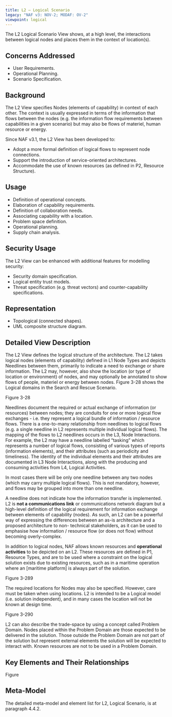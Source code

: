 ```yaml
---
title: L2 – Logical Scenario
legacy: "NAF v3: NOV-2; MODAF: OV-2"
viewpoint: logical
---
```


The L2 Logical Scenario View shows, at a high level, the interactions between logical
nodes and places them in the context of location(s).


## Concerns Addressed

* User Requirements.
* Operational Planning.
* Scenario Specification.

## Background

The L2 View specifies Nodes (elements of capability) in context of each other. The
context is usually expressed in terms of the information that flows between the nodes
(e.g. the information flow requirements between capabilities in a given scenario) but
may also be flows of materiel, human resource or energy.

Since NAF v3.1, the L2 View has been developed to:

* Adopt a more formal definition of logical flows to represent node connections.
* Support the introduction of service-oriented architectures.
* Accommodate the use of known resources (as defined in P2, Resource
  Structure).

## Usage

* Definition of operational concepts.
* Elaboration of capability requirements.
* Definition of collaboration needs.
* Associating capability with a location.
* Problem space definition.
* Operational planning.
* Supply chain analysis.


## Security Usage

The L2 View can be enhanced with additional features for modelling security:

* Security domain specification.
* Logical entity trust models.
* Threat specification (e.g. threat vectors) and counter-capability specifications.

## Representation

* Topological (connected shapes).
* UML composite structure diagram.

## Detailed View Description

The L2 View defines the logical structure of the architecture. The L2 takes logical
nodes (elements of capability) defined in L1 Node Types and depicts Needlines
between them, primarily to indicate a need to exchange or share information. The L2
may, however, also show the location (or type of location or environment) of nodes,
and may optionally be annotated to show flows of people, materiel or energy
between nodes. Figure 3-28 shows the Logical domains in the Search and Rescue
Scenario.

Figure 3-28

Needlines document the required or actual exchange of information (or resources)
between nodes; they are conduits for one or more logical flow exchanges - i.e. they
represent a logical bundle of information / resource flows. There is a one-to-many
relationship from needlines to logical flows (e.g. a single needline in L2 represents
multiple individual logical flows). The mapping of the flows to L2 needlines occurs in
the L3, Node Interactions. For example, the L2 may have a needline labelled
“tasking” which represents a number of logical flows, consisting of various types of
reports (information elements), and their attributes (such as periodicity and
timeliness). The identity of the individual elements and their attributes are
documented in L3 Node Interactions, along with the producing and consuming
activities from L4, Logical Activities.

In most cases there will be only one needline between any two nodes (which may
carry multiple logical flows). This is not mandatory, however, and flows may be
grouped into more than one needline.

A needline does not indicate how the information transfer is implemented. L2 is **not
a communications link** or communications network diagram but a high-level
definition of the logical requirement for information exchange between elements of
capability (nodes). As such, an L2 can be a powerful way of expressing the
differences between an as-is architecture and a proposed architecture to non-
technical stakeholders, as it can be used to emphasise how information / resource
flow (or does not flow) without becoming overly-complex.

In addition to logical nodes, NAF allows known resources and **operational activities**
to be depicted on an L2. These resources are defined in P1, Resource Types, and
are to be used where a constraint on the logical solution exists due to existing
resources, such as in a maritime operation where an [maritime platform] is always
part of the solution.

Figure 3-289

The required locations for Nodes may also be specified. However, care must be
taken when using locations. L2 is intended to be a Logical model (i.e. solution
independent), and in many cases the location will not be known at design time.

Figure 3-290

L2 can also describe the trade-space by using a concept called Problem Domain.
Nodes placed within the Problem Domain are those expected to be delivered in the
solution. Those outside the Problem Domain are not part of the solution but
represent external elements the solution will be expected to interact with. Known
resources are not to be used in a Problem Domain.

## Key Elements and Their Relationships

Figure

## Meta-Model

The detailed meta-model and element list for L2, Logical Scenario, is at paragraph
4.4.2.
